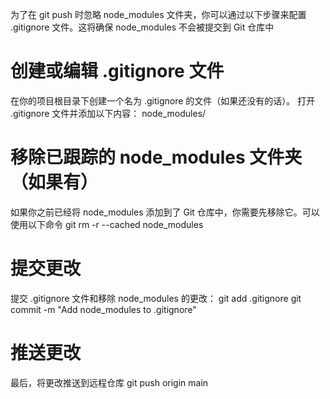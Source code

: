 为了在 git push 时忽略 node_modules 文件夹，你可以通过以下步骤来配置 .gitignore 文件。这将确保 node_modules 不会被提交到 Git 仓库中
# 创建或编辑 .gitignore 文件
在你的项目根目录下创建一个名为 .gitignore 的文件（如果还没有的话）。
打开 .gitignore 文件并添加以下内容：
node_modules/
# 移除已跟踪的 node_modules 文件夹（如果有）
如果你之前已经将 node_modules 添加到了 Git 仓库中，你需要先移除它。可以使用以下命令
git rm -r --cached node_modules
# 提交更改
提交 .gitignore 文件和移除 node_modules 的更改：
git add .gitignore
git commit -m "Add node_modules to .gitignore"
# 推送更改
最后，将更改推送到远程仓库
git push origin main